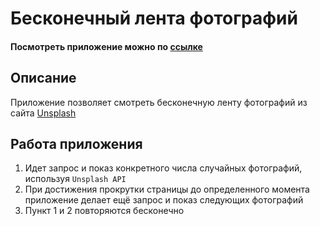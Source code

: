 # Бесконечный лента фотографий

#### Посмотреть приложение можно по [ссылке](https://li-land.github.io/Infinite_unsplash_photos/)

## Описание

Приложение позволяет смотреть бесконечную ленту фотографий из сайта [Unsplash](https://unsplash.com/)

## Работа приложения

1. Идет запрос и показ конкретного числа случайных фотографий, используя `Unsplash API`
2. При достижения прокрутки страницы до определенного момента приложение делает ещё запрос и показ следующих фотографий
3. Пункт 1 и 2 повторяются бесконечно
